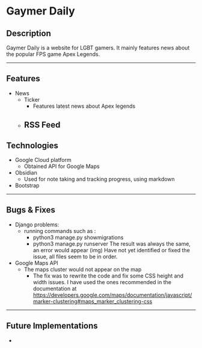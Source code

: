 # Gaymer Daily

## Description
Gaymer Daily is a website for LGBT gamers. It mainly features news about the popular FPS game Apex Legends.

<hr>

## Features
- News
	- Ticker
		- Features latest news about Apex legends
	- RSS Feed
		-  


## Technologies 
- Google Cloud platform
	- Obtained API for Google Maps 
- Obsidian
	-  Used for note taking and tracking progress, using markdown
- Bootstrap

<hr>

## Bugs & Fixes
- Django problems:
	- running commands such as :
		- python3 manage.py showmigrations
		- python3 manage.py runserver
	The result was always the same, an error would appear
	(img) 
	Have not yet identified or fixed the issue, all files seem to be in order.
- Google Maps API
	- The maps cluster would not appear on the map
		- The fix was to rewrite the code and fix some CSS height and width issues. I have used the ones recommended in the documentation at https://developers.google.com/maps/documentation/javascript/marker-clustering#maps_marker_clustering-css 	

<hr>

## Future Implementations
- 

